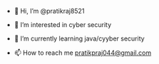 - 👋 Hi, I’m @pratikraj8521
- 👀 I’m interested in cyber security
- 🌱 I’m currently learning java/cyyber security
  
- 📫 How to reach me pratikpraj044@gmail.com
  

<!---
pratikraj8521/pratikraj8521 is a ✨ special ✨ repository because its `README.md` (this file) appears on your GitHub profile.
You can click the Preview link to take a look at your changes.
--->
